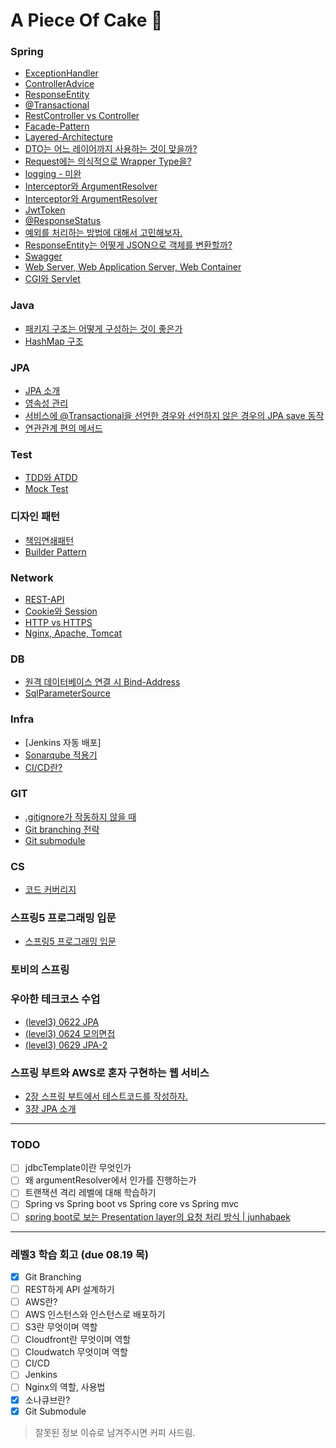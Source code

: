 # A Piece Of Cake 🍰

### Spring
- [ExceptionHandler](spring/ExceptionHandler.md)
- [ControllerAdvice](spring/ControllerAdvice.md)
- [ResponseEntity](spring/ResponseEntity.md)
- [@Transactional](network/Transactional.md)
- [RestController vs Controller](spring/RestController-Controller.md)
- [Facade-Pattern](design-pattern/Facade-Pattern.md)
- [Layered-Architecture](spring/Layered-Architecture.md)
- [DTO는 어느 레이어까지 사용하는 것이 맞을까?](spring/When-To-Use-DTO.md)
- [Request에는 의식적으로 Wrapper Type을?](spring/Request-With-Wrapper.md)
- [logging - 미완](spring/logger.md)
- [Interceptor와 ArgumentResolver](spring/interceptor-argumentResolver.md)
- [Interceptor와 ArgumentResolver](spring/interceptor-argumentResolver-detail.md)
- [JwtToken](spring/jwt.md)
- [@ResponseStatus](spring/responseStatus-annotation.md)
- [예외를 처리하는 방법에 대해서 고민해보자.](spring/handle-exception.md)
- [ResponseEntity는 어떻게 JSON으로 객체를 변환할까?](spring/how-to-convert-json-in-response-entity.md)
- [Swagger](spring/swagger.md)
- [Web Server, Web Application Server, Web Container](spring/webServer-WAS-Container.md)
- [CGI와 Servlet](spring/cgi-servlet.md)

### Java
- [패키지 구조는 어떻게 구성하는 것이 좋은가](java/package.md)
- [HashMap 구조](java/about-hashMap.md)

### JPA
- [JPA 소개](jpa/chap1-introduce-jpa.md)
- [영속성 관리](jpa/chap3-persistence.md)
- [서비스에 @Transactional을 선언한 경우와 선언하지 않은 경우의 JPA save 동작](jpa/@Transactional_or_not.md)  
- [연관관계 편의 메서드](jpa/association_method.md)

### Test
- [TDD와 ATDD](test/TDD-ATDD.md)
- [Mock Test](test/mock-test.md)

### 디자인 패턴
- [책임연쇄패턴](design-pattern/책임연쇄패턴.md)
- [Builder Pattern](design-pattern/빌더패턴.md)

### Network
- [REST-API](network/REST-API.md)
- [Cookie와 Session](network/Cookie-Session.md)
- [HTTP vs HTTPS](network/Http_Https.md)
- [Nginx, Apache, Tomcat](network/nginx_apache_tomcat.md)

### DB
- [원격 데이터베이스 연결 시 Bind-Address](db/remote-db-bind-address.md)
- [SqlParameterSource](db/sqlParameterSource.md)

### Infra
- [Jenkins 자동 배포]
- [Sonarqube 적용기](infra/sonarqube.md)
- [CI/CD란?](infra/ci-cd.md)

### GIT
- [.gitignore가 작동하지 않을 때](git/gitignore-작동하지-않을-때.md)
- [Git branching 전략](git/git-branching.md)
- [Git submodule](git/git-submodule.md)

### CS
- [코드 커버리지](cs/code-coverage.md)

### 스프링5 프로그래밍 입문
- [스프링5 프로그래밍 입문](https://github.com/seovalue/spring5-programming-introduction/tree/seovalue/joanne)

### 토비의 스프링

### 우아한 테크코스 수업
* [(level3) 0622 JPA](lecture/0622.md)
* [(level3) 0624 모의면접](lecture/0624.md)
* [(level3) 0629 JPA-2](lecture/0629.md)


### 스프링 부트와 AWS로 혼자 구현하는 웹 서비스
* [2장 스프링 부트에서 테스트코드를 작성하자.](git/chap2-springboot-aws.md)
* [3장 JPA 소개](git/chap3-springboot-aws.md)


---


### TODO
- [ ] jdbcTemplate이란 무엇인가
- [ ] 왜 argumentResolver에서 인가를 진행하는가
- [ ] 트랜잭션 격리 레벨에 대해 학습하기
- [ ] Spring vs Spring boot vs Spring core vs Spring mvc
- [ ] [spring boot로 보는 Presentation layer의 요청 처리 방식 | junhabaek](https://tech.junhabaek.net/%EB%B0%B1%EC%97%94%EB%93%9C-%EC%84%9C%EB%B2%84-%EC%95%84%ED%82%A4%ED%85%8D%EC%B2%98-presentation-layer-1-%EC%9A%94%EC%B2%AD-%EB%B0%A9%EC%8B%9D%EC%97%90-%EB%94%B0%EB%A5%B8-variation-353fe464bdb4#8810)

---

### 레벨3 학습 회고 (due 08.19 목)
- [x] Git Branching
- [ ] REST하게 API 설계하기
- [ ] AWS란?
- [ ] AWS 인스턴스와 인스턴스로 배포하기
- [ ] S3란 무엇이며 역할
- [ ] Cloudfront란 무엇이며 역할
- [ ] Cloudwatch 무엇이며 역할
- [ ] CI/CD
- [ ] Jenkins
- [ ] Nginx의 역할, 사용법
- [x] 소나큐브란?
- [x] Git Submodule

> 잘못된 정보 이슈로 남겨주시면 커피 사드림.
